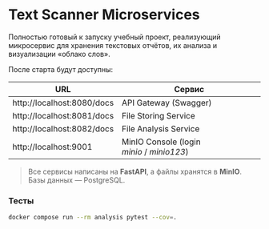 # Text Scanner Microservices

Полностью готовый к запуску учебный проект, реализующий микросервис для хранения текстовых отчётов, 
их анализа и визуализации «облако слов».

После старта будут доступны:

| URL | Сервис |
|-----|--------|
| http://localhost:8080/docs | API Gateway (Swagger) |
| http://localhost:8081/docs | File Storing Service |
| http://localhost:8082/docs | File Analysis Service |
| http://localhost:9001 | MinIO Console (login *minio* / *minio123*) |

> Все сервисы написаны на **FastAPI**, а файлы хранятся в **MinIO**. Базы данных — PostgreSQL.

### Тесты

```bash
docker compose run --rm analysis pytest --cov=.
```
